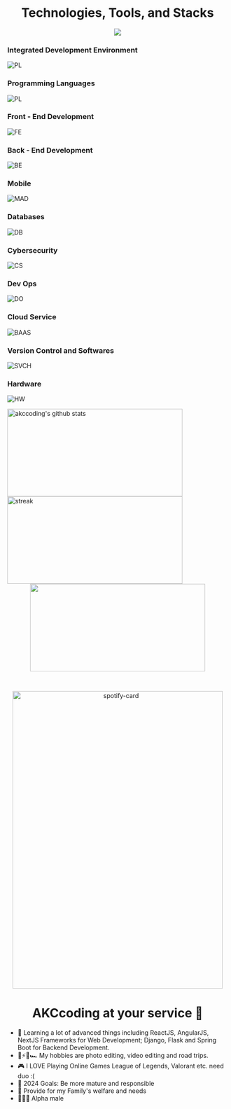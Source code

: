 <h1 align="center">Technologies, Tools, and Stacks</h1>

<div align="center">
<img src = "https://readme-typing-svg.herokuapp.com?font=Young+serif&weight=500&size=30&duration=1500&pause=300&color=4292F7&background=FDFCFF00&center=true&vCenter=true&random=false&width=435&lines=Alrae+Kei;I+love+Milk+and+Coffee;Full+-+Stack+Developer;Cyber+Security+Engineer;Nice+to+meet+you+...;">
</div>

### Integrated Development Environment

![PL](https://skillicons.dev/icons?i=vscode,visualstudio,eclipse,idea)
&nbsp;

### Programming Languages

![PL](https://skillicons.dev/icons?i=python,java,js,ts,php,cs,c,ruby)
&nbsp;

### Front - End Development

![FE](https://skillicons.dev/icons?i=html,css,sass,bootstrap,vercel,threejs,nextjs,react,angular,vue,svelte,vite,babel,tailwind,qt)
&nbsp;

### Back - End Development

![BE](https://skillicons.dev/icons?i=nodejs,django,flask,spring,nest,deno,laravel,rails)
&nbsp;

### Mobile

![MAD](https://skillicons.dev/icons?i=androidstudio,kotlin,swift,flutter,dart,xamarin)
&nbsp;

### Databases

![DB](https://skillicons.dev/icons?i=mysql,postgresql,mongodb,ipfs,sqlite,prisma,cassandra,redis)
&nbsp;

### Cybersecurity

![CS](https://skillicons.dev/icons?i=bash,powershell,linux)
&nbsp;

### Dev Ops

![DO](https://skillicons.dev/icons?i=aws,azure,docker,jenkins)
&nbsp;

### Cloud Service

![BAAS](https://skillicons.dev/icons?i=firebase,netlify,heroku,gcp)
&nbsp;

### Version Control and Softwares

![SVCH](https://skillicons.dev/icons?i=git,github,gitlab,wordpress,figma,xd,ps,postman)
&nbsp;

### Hardware

![HW](https://skillicons.dev/icons?i=arduino,raspberrypi)
&nbsp;

<img align="left" alt="akccoding's github stats" width="400" height="200" src="https://github-readme-stats.vercel.app/api?username=akccoding&show_icons=true&hide_border=false&title_color=ff652f&icon_color=ffe400&bg_color=09131b&text_color=ffffff&border_color=0c1a25"/>

<img align="left" width="400" height="200" src="https://github-readme-streak-stats.herokuapp.com/?user=AKCcoding" alt="streak" />
&nbsp;
<p align="center">
<img width="400" height="200" src="https://github-readme-stats.vercel.app/api/top-langs?username=akccoding&show_icons=true&locale=en&layout=compact&theme=github_dark&hide_border=true"></p>

&nbsp;&nbsp;&nbsp;&nbsp;&nbsp;

<div align="center">
<img alt ="spotify-card" width = "480" height="680" src ="https://spotify-github-profile.vercel.app/api/view?uid=314rfto6hyqiwfftay76igtexvm4&cover_image=true&theme=default&show_offline=false&background_color=0e0c0c&interchange=false&bar_color=05f0e0&bar_color_cover=false"/>
</div>

<h1 align="center"> AKCcoding at your service 🙇 </h1>

- 🤔 Learning a lot of advanced things including ReactJS, AngularJS, NextJS Frameworks for Web Development; Django, Flask and Spring Boot for Backend Development.
- 📸⚡🎥🏎️ My hobbies are photo editing, video editing and road trips.
- 🎮 I LOVE Playing Online Games League of Legends, Valorant etc. need duo :(
- 🥅 2024 Goals: Be more mature and responsible
- 📁 Provide for my Family's welfare and needs
- 💪😎🔥 Alpha male
